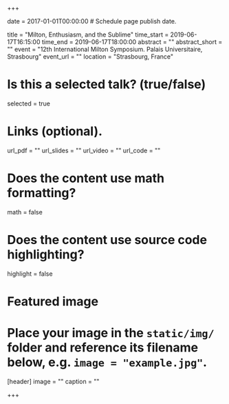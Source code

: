 +++

date = 2017-01-01T00:00:00  # Schedule page publish date.

title = "Milton, Enthusiasm, and the Sublime"
time_start = 2019-06-17T16:15:00
time_end = 2019-06-17T18:00:00
abstract = ""
abstract_short = ""
event = "12th International Milton Symposium. Palais	Universitaire, Strasbourg"
event_url = ""
location = "Strasbourg, France"

# Is this a selected talk? (true/false)
selected = true

# Links (optional).
url_pdf = ""
url_slides = ""
url_video = ""
url_code = ""

# Does the content use math formatting?
math = false

# Does the content use source code highlighting?
highlight = false

# Featured image
# Place your image in the `static/img/` folder and reference its filename below, e.g. `image = "example.jpg"`.
[header]
image = ""
caption = ""

+++
